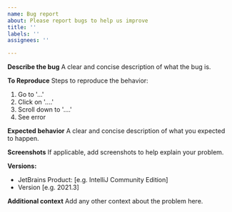 ```yaml
---
name: Bug report
about: Please report bugs to help us improve
title: ''
labels: ''
assignees: ''

---
```


**Describe the bug**
A clear and concise description of what the bug is.

**To Reproduce**
Steps to reproduce the behavior:
1. Go to '...'
2. Click on '....'
3. Scroll down to '....'
4. See error

**Expected behavior**
A clear and concise description of what you expected to happen.

**Screenshots**
If applicable, add screenshots to help explain your problem.

**Versions:**
 - JetBrains Product: [e.g. IntelliJ Community Edition]
 - Version [e.g. 2021.3]

**Additional context**
Add any other context about the problem here.
